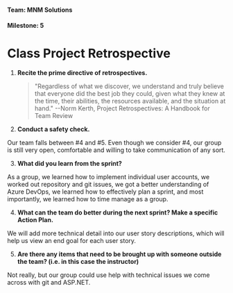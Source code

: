 #### Team: MNM Solutions
#### Milestone: 5

# Class Project Retrospective

1. **Recite the prime directive of retrospectives.**
    > "Regardless of what we discover, we understand and truly believe that everyone did the best job they could, given what they knew at the time, their abilities, the resources available, and the situation at hand." --Norm Kerth, Project Retrospectives: A Handbook for Team Review

2. **Conduct a safety check.**

Our team falls between #4 and #5. Even though we consider #4, our group is still very open, comfortable and willing to take communication of any sort.

3. **What did you learn from the sprint?**

As a group, we learned how to implement individual user accounts, we worked out repository and git issues, we got a better understanding of Azure DevOps, we learned how to effectively plan a sprint, and most importantly, we learned how to time manage as a group.

4. **What can the team do better during the next sprint? Make a specific Action Plan.**

We will add more technical detail into our user story descriptions, which will help us view an end goal for each user story.

5. **Are there any items that need to be brought up with someone outside the team? (i.e. in this case the instructor)**

Not really, but our group could use help with technical issues we come across with git and ASP.NET.